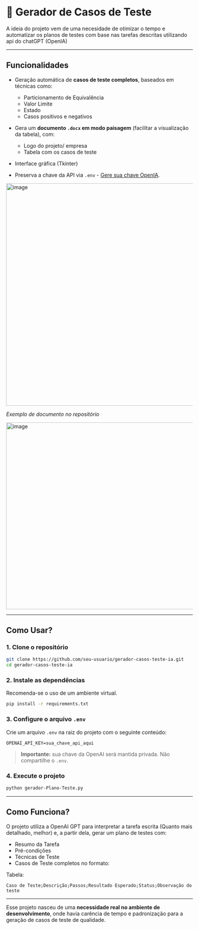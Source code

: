 # 🧪 Gerador de Casos de Teste

A ideia do projeto vem de uma necesidade de otimizar o tempo e automatizar os planos de testes com base nas tarefas descritas utilizando api do chatGPT (OpenIA)

---

## Funcionalidades

* Geração automática de **casos de teste completos**, baseados em técnicas como:

  * Particionamento de Equivalência
  * Valor Limite
  * Estado
  * Casos positivos e negativos
* Gera um **documento `.docx` em modo paisagem** (facilitar a visualização da tabela), com:
  * Logo do projeto/ empresa
  * Tabela com os casos de teste
* Interface gráfica (Tkinter)
* Preserva a chave da API via `.env` - [Gere sua chave OpenIA](https://platform.openai.com/docs/api-reference/authentication). 

<img width="935" height="600" alt="image" src="https://github.com/user-attachments/assets/29ddd9de-b9cf-4dfd-bc52-6adbe482c52b" />

_Exemplo de documento no repositório_


<img width="697" height="504" alt="image" src="https://github.com/user-attachments/assets/5f7de185-4563-4726-a388-b612acfec0d8" />


---


## Como Usar?

### 1. Clone o repositório

```bash
git clone https://github.com/seu-usuario/gerador-casos-teste-ia.git
cd gerador-casos-teste-ia
```

### 2. Instale as dependências

Recomenda-se o uso de um ambiente virtual.

```bash
pip install -r requirements.txt
```

### 3. Configure o arquivo `.env`

Crie um arquivo `.env` na raiz do projeto com o seguinte conteúdo:

```
OPENAI_API_KEY=sua_chave_api_aqui
```

> **Importante:** sua chave da OpenAI será mantida privada. Não compartilhe o `.env`.

### 4. Execute o projeto

```bash
python gerador-Plano-Teste.py
```

---

## Como Funciona?

O projeto utiliza a OpenAI GPT para interpretar a tarefa escrita (Quanto mais detalhado, melhor) e, a partir dela, gerar um plano de testes com:

* Resumo da Tarefa
* Pré-condições
* Técnicas de Teste
* Casos de Teste completos no formato:

Tabela:
```
Caso de Teste;Descrição;Passos;Resultado Esperado;Status;Observação do teste
```

---


Esse projeto nasceu de uma **necessidade real no ambiente de desenvolvimento**, onde havia carência de tempo e padronização para a geração de casos de teste de qualidade.


